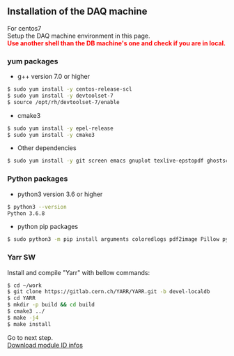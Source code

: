 ## Installation of the DAQ machine
For centos7<br>
Setup the DAQ machine environment in this page. <br>
<span style="color: red; ">**Use another shell than the DB machine's one and check if you are in local.**</span>

### yum packages
- g++ version 7.0 or higher<br>
```bash
$ sudo yum install -y centos-release-scl
$ sudo yum install -y devtoolset-7
$ source /opt/rh/devtoolset-7/enable
```

- cmake3
```bash
$ sudo yum install -y epel-release
$ sudo yum install -y cmake3
```

- Other dependencies

```bash
$ sudo yum install -y git screen emacs gnuplot texlive-epstopdf ghostscript
```

### Python packages

- python3 version 3.6 or higher

```bash
$ python3 --version
Python 3.6.8
```

- python pip packages

```bash
$ sudo python3 -m pip install arguments coloredlogs pdf2image Pillow pymongo python-dateutil PyYAML pytz matplotlib numpy requests tzlocal influxdb pandas
```
### Yarr SW
Install and compile "Yarr" with bellow commands:

```bash
$ cd ~/work
$ git clone https://gitlab.cern.ch/YARR/YARR.git -b devel-localdb
$ cd YARR
$ mkdir -p build && cd build
$ cmake3 ../
$ make -j4
$ make install
```

Go to next step.<br>
[Download module ID infos](database_demonstration_download_itkpd.md)<br>
